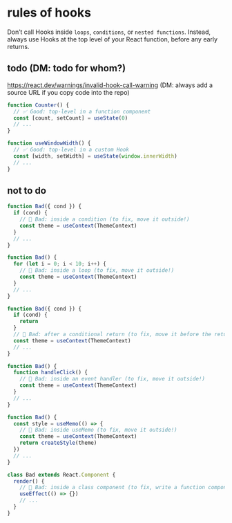 
# rules of hooks

Don’t call Hooks inside `loops`, `conditions`, or `nested functions`. Instead, always use Hooks at the top level of your React function, before any early returns.

## todo (DM: todo for whom?)
https://react.dev/warnings/invalid-hook-call-warning (DM: always add a source URL if you copy code into the repo)

```js
function Counter() {
  // ✅ Good: top-level in a function component
  const [count, setCount] = useState(0)
  // ...
}

function useWindowWidth() {
  // ✅ Good: top-level in a custom Hook
  const [width, setWidth] = useState(window.innerWidth)
  // ...
}
```

## not to do

```js
function Bad({ cond }) {
  if (cond) {
    // 🔴 Bad: inside a condition (to fix, move it outside!)
    const theme = useContext(ThemeContext)
  }
  // ...
}

function Bad() {
  for (let i = 0; i < 10; i++) {
    // 🔴 Bad: inside a loop (to fix, move it outside!)
    const theme = useContext(ThemeContext)
  }
  // ...
}

function Bad({ cond }) {
  if (cond) {
    return
  }
  // 🔴 Bad: after a conditional return (to fix, move it before the return!)
  const theme = useContext(ThemeContext)
  // ...
}

function Bad() {
  function handleClick() {
    // 🔴 Bad: inside an event handler (to fix, move it outside!)
    const theme = useContext(ThemeContext)
  }
  // ...
}

function Bad() {
  const style = useMemo(() => {
    // 🔴 Bad: inside useMemo (to fix, move it outside!)
    const theme = useContext(ThemeContext)
    return createStyle(theme)
  })
  // ...
}

class Bad extends React.Component {
  render() {
    // 🔴 Bad: inside a class component (to fix, write a function component instead of a class!)
    useEffect(() => {})
    // ...
  }
}
```

